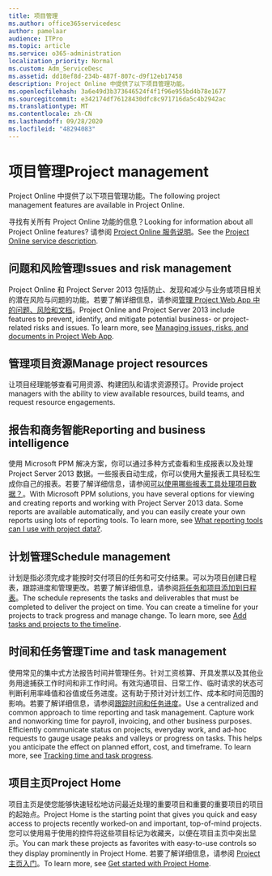 ```yaml
---
title: 项目管理
ms.author: office365servicedesc
author: pamelaar
audience: ITPro
ms.topic: article
ms.service: o365-administration
localization_priority: Normal
ms.custom: Adm_ServiceDesc
ms.assetid: dd18ef8d-234b-487f-807c-d9f12eb17458
description: Project Online 中提供了以下项目管理功能。
ms.openlocfilehash: 3a6e49d3b373646524f4f1f96e955bd4b78e1677
ms.sourcegitcommit: e342174df76128430dfc8c971716da5c4b2942ac
ms.translationtype: MT
ms.contentlocale: zh-CN
ms.lasthandoff: 09/28/2020
ms.locfileid: "48294083"
---
```

# <a name="project-management"></a><span data-ttu-id="d357e-103">项目管理</span><span class="sxs-lookup"><span data-stu-id="d357e-103">Project management</span></span>

<span data-ttu-id="d357e-104">Project Online 中提供了以下项目管理功能。</span><span class="sxs-lookup"><span data-stu-id="d357e-104">The following project management features are available in Project Online.</span></span>
  
<span data-ttu-id="d357e-105">寻找有关所有 Project Online 功能的信息？</span><span class="sxs-lookup"><span data-stu-id="d357e-105">Looking for information about all Project Online features?</span></span> <span data-ttu-id="d357e-106">请参阅 [Project Online 服务说明](project-online-service-description.md)。</span><span class="sxs-lookup"><span data-stu-id="d357e-106">See the [Project Online service description](project-online-service-description.md).</span></span>
  
## <a name="issues-and-risk-management"></a><span data-ttu-id="d357e-107">问题和风险管理</span><span class="sxs-lookup"><span data-stu-id="d357e-107">Issues and risk management</span></span>

<span data-ttu-id="d357e-p102">Project Online 和 Project Server 2013 包括防止、发现和减少与业务或项目相关的潜在风险与问题的功能。若要了解详细信息，请参阅[管理 Project Web App 中的问题、风险和文档](https://go.microsoft.com/fwlink/?LinkId=402634)。</span><span class="sxs-lookup"><span data-stu-id="d357e-p102">Project Online and Project Server 2013 include features to prevent, identify, and mitigate potential business- or project-related risks and issues. To learn more, see [Managing issues, risks, and documents in Project Web App](https://go.microsoft.com/fwlink/?LinkId=402634).</span></span>
  
## <a name="manage-project-resources"></a><span data-ttu-id="d357e-110">管理项目资源</span><span class="sxs-lookup"><span data-stu-id="d357e-110">Manage project resources</span></span>

<span data-ttu-id="d357e-111">让项目经理能够查看可用资源、构建团队和请求资源预订。</span><span class="sxs-lookup"><span data-stu-id="d357e-111">Provide project managers with the ability to view available resources, build teams, and request resource engagements.</span></span>
  
## <a name="reporting-and-business-intelligence"></a><span data-ttu-id="d357e-112">报告和商务智能</span><span class="sxs-lookup"><span data-stu-id="d357e-112">Reporting and business intelligence</span></span>

<span data-ttu-id="d357e-p103">使用 Microsoft PPM 解决方案，你可以通过多种方式查看和生成报表以及处理 Project Server 2013 数据。一些报表自动生成，你可以使用大量报表工具轻松生成你自己的报表。若要了解详细信息，请参阅[可以使用哪些报表工具处理项目数据？](https://go.microsoft.com/fwlink/?LinkId=402642)。</span><span class="sxs-lookup"><span data-stu-id="d357e-p103">With Microsoft PPM solutions, you have several options for viewing and creating reports and working with Project Server 2013 data. Some reports are available automatically, and you can easily create your own reports using lots of reporting tools. To learn more, see [What reporting tools can I use with project data?](https://go.microsoft.com/fwlink/?LinkId=402642).</span></span>
  
## <a name="schedule-management"></a><span data-ttu-id="d357e-116">计划管理</span><span class="sxs-lookup"><span data-stu-id="d357e-116">Schedule management</span></span>

<span data-ttu-id="d357e-p104">计划是指必须完成才能按时交付项目的任务和可交付结果。可以为项目创建日程表，跟踪进度和管理更改。若要了解详细信息，请参阅[将任务和项目添加到日程表](https://go.microsoft.com/fwlink/?LinkID=402655)。</span><span class="sxs-lookup"><span data-stu-id="d357e-p104">The schedule represents the tasks and deliverables that must be completed to deliver the project on time. You can create a timeline for your projects to track progress and manage change. To learn more, see [Add tasks and projects to the timeline](https://go.microsoft.com/fwlink/?LinkID=402655).</span></span>
  
## <a name="time-and-task-management"></a><span data-ttu-id="d357e-120">时间和任务管理</span><span class="sxs-lookup"><span data-stu-id="d357e-120">Time and task management</span></span>

<span data-ttu-id="d357e-p105">使用常见的集中式方法报告时间并管理任务。针对工资核算、开具发票以及其他业务用途捕获工作时间和非工作时间。有效沟通项目、日常工作、临时请求的状态可判断利用率峰值和谷值或任务进度。这有助于预计对计划工作、成本和时间范围的影响。若要了解详细信息，请参阅[跟踪时间和任务进度](https://go.microsoft.com/fwlink/p/?LinkId=271321)。</span><span class="sxs-lookup"><span data-stu-id="d357e-p105">Use a centralized and common approach to time reporting and task management. Capture work and nonworking time for payroll, invoicing, and other business purposes. Efficiently communicate status on projects, everyday work, and ad-hoc requests to gauge usage peaks and valleys or progress on tasks. This helps you anticipate the effect on planned effort, cost, and timeframe. To learn more, see [Tracking time and task progress](https://go.microsoft.com/fwlink/p/?LinkId=271321).</span></span>

## <a name="project-home"></a><span data-ttu-id="d357e-126">项目主页</span><span class="sxs-lookup"><span data-stu-id="d357e-126">Project Home</span></span>

<span data-ttu-id="d357e-127">项目主页是使您能够快速轻松地访问最近处理的重要项目和重要的重要项目的项目的起始点。</span><span class="sxs-lookup"><span data-stu-id="d357e-127">Project Home is the starting point that gives you quick and easy access to projects recently worked-on and important, top-of-mind projects.</span></span> <span data-ttu-id="d357e-128">您可以使用易于使用的控件将这些项目标记为收藏夹，以便在项目主页中突出显示。</span><span class="sxs-lookup"><span data-stu-id="d357e-128">You can mark these projects as favorites with easy-to-use controls so they display prominently in Project Home.</span></span> <span data-ttu-id="d357e-129">若要了解详细信息，请参阅 [Project 主页入门](https://support.office.com/article/a3b38418-35e7-4df4-8e4a-ba6a4fa0562a)。</span><span class="sxs-lookup"><span data-stu-id="d357e-129">To learn more, see [Get started with Project Home](https://support.office.com/article/a3b38418-35e7-4df4-8e4a-ba6a4fa0562a).</span></span>
